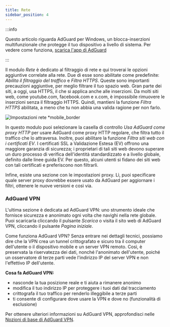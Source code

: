 ```yaml
---
title: Rete
sidebar_position: 4
---
```


:::info

Questo articolo riguarda AdGuard per Windows, un blocca-inserzioni multifunzionale che protegge il tuo dispositivo a livello di sistema. Per vedere come funziona, [scarica l'app di AdGuard](https://agrd.io/download-kb-adblock)

:::

Il modulo _Rete_ è dedicato al filtraggio di rete e qui troverai le opzioni aggiuntive correlate alla rete. Due di esse sono abilitate come predefinite: _Abilita il filtraggio del traffico_ e _Filtra HTTPS_. Queste sono importanti precauzioni aggiuntive, per meglio filtrare il tuo spazio web. Gran parte dei siti, a oggi, usa HTTPS, il che si applica anche alle inserzioni. Da molti siti web, come youtube.com, facebook.com e x.com, è impossibile rimuovere le inserzioni senza il filtraggio HTTPS. Quindi, mantieni la funzione _Filtra HTTPS_ abilitata, a meno che tu non abbia una valida ragione per non farlo.

![Impostazioni rete \*mobile_border](https://cdn.adtidy.org/content/kb/ad_blocker/windows/overview/network-settings.png)

In questo modulo puoi selezionare la casella di controllo _Usa AdGuard come proxy HTTP_ per usare AdGuard come proxy HTTP regolare, che filtra tutto il traffico che lo attraversa. Inoltre, puoi abilitare la funzione _Filtra siti web con i certificati EV_. I certificati SSL a Validazione Estesa (EV) offrono una maggiore garanzia di sicurezza; i proprietari di tali siti web devono superare un duro processo di verifica dell'identità standardizzato e a livello globale, definito dalle linee guida EV. Per questo, alcuni utenti si fidano dei siti web con tali certificati e preferiscono non filtrarli.

Infine, esiste una sezione con le impostazioni proxy. Lì, puoi specificare quale server proxy dovrebbe essere usato da AdGuard per aggiornare i filtri, ottenere le nuove versioni e così via.

### AdGuard VPN

L'ultima sezione è dedicata ad AdGuard VPN: uno strumento ideale che fornisce sicurezza e anonimato ogni volta che navighi nella rete globale. Puoi scaricarla cliccando il pulsante _Scarica_ o visita il sito web di AdGuard VPN, cliccando il pulsante _Pagina iniziale_.

Come funziona AdGuard VPN? Senza entrare nei dettagli tecnici, possiamo dire che la VPN crea un tunnel crittografato e sicuro tra il computer dell'utente o il dispositivo mobile e un server VPN remoto. Così, è preservata la riservatezza dei dati, nonché l'anonimato dell'utente, poiché un osservatore di terze parti vede l'indirizzo IP del server VPN e non l'effettivo IP dell'utente.

**Cosa fa AdGuard VPN:**

- nasconde la tua posizione reale e ti aiuta a rimanere anonimo
- modifica il tuo indirizzo IP per proteggere i tuoi dati dal tracciamento
- crittografa il tuo traffico per renderlo illeggibile a terze parti
- ti consente di configurare dove usare la VPN e dove no (funzionalità di esclusione)

Per ottenere ulteriori informazioni su AdGuard VPN, approfondisci nelle [Nozioni di base di AdGuard VPN](https://adguard-vpn.com/kb/).
